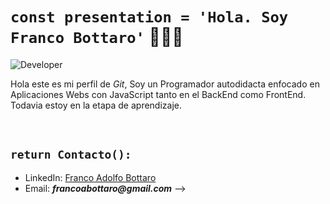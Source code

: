 # ```const presentation = 'Hola. Soy Franco Bottaro'``` 🧑🏻‍💻

![Developer](https://pixabay.com/get/g7ba5a0e18928206bd61f67daa74626bc1ccdfa31ec2bf0e961fd7ddb97d73550794ded644cf869bae8893588048d8a725cddbc3b5e0b37cdbed54927f24a4ca2e74c03e90a37e5aadf738a9c85a9e317_1920.jpg?attachment=)

Hola este es mi perfil de _Git_, Soy un Programador autodidacta enfocado en Aplicaciones Webs con JavaScript tanto en el BackEnd como FrontEnd. Todavia estoy en la etapa de aprendizaje.

<br>

## ```return Contacto():```

- LinkedIn: [Franco Adolfo Bottaro](https://www.linkedin.com/in/franco-adolfo-bottaro-4a1499193)
- Email: **_francoabottaro@gmail.com_**
-->
